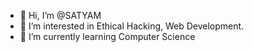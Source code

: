 - 👋 Hi, I’m @SATYAM
- 👀 I’m interested in Ethical Hacking, Web Development.
- 🌱 I’m currently learning Computer Science

<!---
SATYAM52002/SATYAM52002 is a ✨ special ✨ repository because its `README.md` (this file) appears on your GitHub profile.
You can click the Preview link to take a look at your changes.
--->
